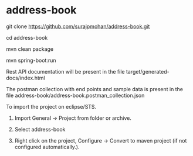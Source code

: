 # address-book

git clone https://github.com/surajpmohan/address-book.git

cd address-book

mvn clean package

mvn spring-boot:run

Rest API documentation will be present in the file target/generated-docs/index.html

The postman collection with end points and sample data is present in the file address-book/address-book.postman_collection.json

To import the project on eclipse/STS.

1. Import General -> Project from folder or archive.

2. Select address-book

3. Right click on the project, Configure -> Convert to maven project (if not configured automatically.).


